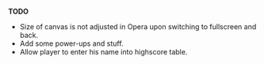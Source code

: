**TODO**
- Size of canvas is not adjusted in Opera upon switching to fullscreen and back.
- Add some power-ups and stuff.
- Allow player to enter his name into highscore table.